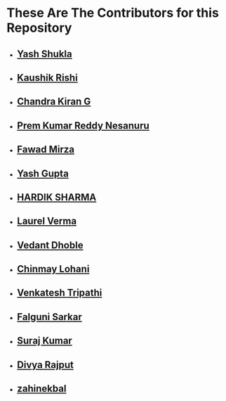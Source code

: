 # These Are The Contributors for this Repository

- ## [Yash Shukla](https://github.com/Yash1256)
- ## [Kaushik Rishi](https://github.com/kaushik-rishi)
- ## [Chandra Kiran G](https://github.com/Chandu-4444)
- ## [Prem Kumar Reddy Nesanuru](https://github.com/prem-kumar-reddy)
- ## [Fawad Mirza](https://github.com/FawadMirza32)
- ## [Yash Gupta](https://github.com/giyasht)
- ## [HARDIK SHARMA](https://github.com/hardik302001)
- ## [Laurel Verma](https://github.com/1laurelverma)
- ## [Vedant Dhoble](https://github.com/VedanT-27)
- ## [Chinmay Lohani](https://github.com/Golden-Hunter)
- ## [Venkatesh Tripathi](https://github.com/venkyvt7)
- ## [Falguni Sarkar](https://github.com/lostgirljourney)
- ## [Suraj Kumar](https://github.com/Surajkumar573)
- ## [Divya Rajput](https://github.com/Diu2912)
- ## [zahinekbal](https://github.com/zahinekbal)
